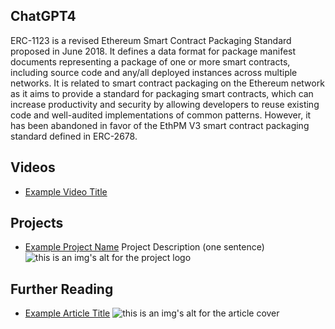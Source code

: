 ## ChatGPT4

ERC-1123 is a revised Ethereum Smart Contract Packaging Standard proposed in June 2018. It defines a data format for package manifest documents representing a package of one or more smart contracts, including source code and any/all deployed instances across multiple networks. It is related to smart contract packaging on the Ethereum network as it aims to provide a standard for packaging smart contracts, which can increase productivity and security by allowing developers to reuse existing code and well-audited implementations of common patterns. However, it has been abandoned in favor of the EthPM V3 smart contract packaging standard defined in ERC-2678.

## Videos

- [Example Video Title](https://www.youtube.com/watch?v=TDGq4aeevgY)

## Projects

- [Example Project Name](https://xxxx.xxx/xxxxx) Project Description (one sentence) ![this is an img's alt for the project logo](https://xxxx.xxx/project-logo.xxx)

## Further Reading

- [Example Article Title](https://xxxx.xxx/xxxxx) ![this is an img's alt for the article cover](https://xxxx.xxx/article-cover.xxx)
